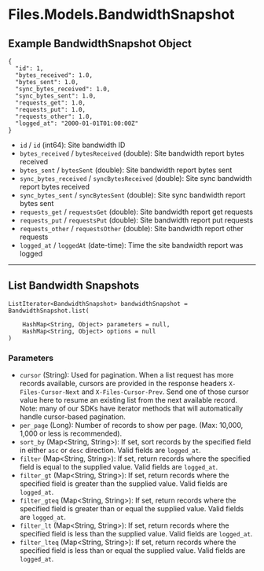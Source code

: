# Files.Models.BandwidthSnapshot

## Example BandwidthSnapshot Object

```
{
  "id": 1,
  "bytes_received": 1.0,
  "bytes_sent": 1.0,
  "sync_bytes_received": 1.0,
  "sync_bytes_sent": 1.0,
  "requests_get": 1.0,
  "requests_put": 1.0,
  "requests_other": 1.0,
  "logged_at": "2000-01-01T01:00:00Z"
}
```

* `id` / `id`  (int64): Site bandwidth ID
* `bytes_received` / `bytesReceived`  (double): Site bandwidth report bytes received
* `bytes_sent` / `bytesSent`  (double): Site bandwidth report bytes sent
* `sync_bytes_received` / `syncBytesReceived`  (double): Site sync bandwidth report bytes received
* `sync_bytes_sent` / `syncBytesSent`  (double): Site sync bandwidth report bytes sent
* `requests_get` / `requestsGet`  (double): Site bandwidth report get requests
* `requests_put` / `requestsPut`  (double): Site bandwidth report put requests
* `requests_other` / `requestsOther`  (double): Site bandwidth report other requests
* `logged_at` / `loggedAt`  (date-time): Time the site bandwidth report was logged


---

## List Bandwidth Snapshots

```
ListIterator<BandwidthSnapshot> bandwidthSnapshot = BandwidthSnapshot.list(
    
    HashMap<String, Object> parameters = null,
    HashMap<String, Object> options = null
)
```

### Parameters

* `cursor` (String): Used for pagination.  When a list request has more records available, cursors are provided in the response headers `X-Files-Cursor-Next` and `X-Files-Cursor-Prev`.  Send one of those cursor value here to resume an existing list from the next available record.  Note: many of our SDKs have iterator methods that will automatically handle cursor-based pagination.
* `per_page` (Long): Number of records to show per page.  (Max: 10,000, 1,000 or less is recommended).
* `sort_by` (Map<String, String>): If set, sort records by the specified field in either `asc` or `desc` direction. Valid fields are `logged_at`.
* `filter` (Map<String, String>): If set, return records where the specified field is equal to the supplied value. Valid fields are `logged_at`.
* `filter_gt` (Map<String, String>): If set, return records where the specified field is greater than the supplied value. Valid fields are `logged_at`.
* `filter_gteq` (Map<String, String>): If set, return records where the specified field is greater than or equal the supplied value. Valid fields are `logged_at`.
* `filter_lt` (Map<String, String>): If set, return records where the specified field is less than the supplied value. Valid fields are `logged_at`.
* `filter_lteq` (Map<String, String>): If set, return records where the specified field is less than or equal the supplied value. Valid fields are `logged_at`.
